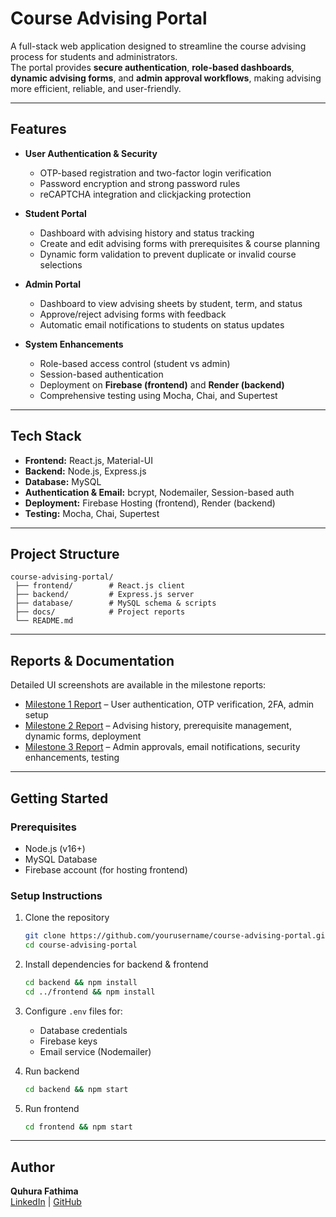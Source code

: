 # Course Advising Portal

A full-stack web application designed to streamline the course advising process for students and administrators.  
The portal provides **secure authentication**, **role-based dashboards**, **dynamic advising forms**, and **admin approval workflows**, making advising more efficient, reliable, and user-friendly.

---

##  Features
- **User Authentication & Security**
  - OTP-based registration and two-factor login verification
  - Password encryption and strong password rules
  - reCAPTCHA integration and clickjacking protection

- **Student Portal**
  - Dashboard with advising history and status tracking
  - Create and edit advising forms with prerequisites & course planning
  - Dynamic form validation to prevent duplicate or invalid course selections

- **Admin Portal**
  - Dashboard to view advising sheets by student, term, and status
  - Approve/reject advising forms with feedback
  - Automatic email notifications to students on status updates

- **System Enhancements**
  - Role-based access control (student vs admin)
  - Session-based authentication
  - Deployment on **Firebase (frontend)** and **Render (backend)**
  - Comprehensive testing using Mocha, Chai, and Supertest

---

##  Tech Stack
- **Frontend:** React.js, Material-UI  
- **Backend:** Node.js, Express.js  
- **Database:** MySQL  
- **Authentication & Email:** bcrypt, Nodemailer, Session-based auth  
- **Deployment:** Firebase Hosting (frontend), Render (backend)  
- **Testing:** Mocha, Chai, Supertest  

---

##  Project Structure
```
course-advising-portal/
 ├── frontend/        # React.js client
 ├── backend/         # Express.js server
 ├── database/        # MySQL schema & scripts
 ├── docs/            # Project reports
 └── README.md
```

---

##  Reports & Documentation
Detailed UI screenshots are available in the milestone reports:  

- [Milestone 1 Report](docs/Milestone1_Report_Fathima.pdf) – User authentication, OTP verification, 2FA, admin setup  
- [Milestone 2 Report](docs/Milestone_2_Report_Fatima.pdf) – Advising history, prerequisite management, dynamic forms, deployment  
- [Milestone 3 Report](docs/Milestone3_Report_Fathima.pdf) – Admin approvals, email notifications, security enhancements, testing  

---

##  Getting Started

### Prerequisites
- Node.js (v16+)  
- MySQL Database  
- Firebase account (for hosting frontend)  

### Setup Instructions
1. Clone the repository  
   ```bash
   git clone https://github.com/yourusername/course-advising-portal.git
   cd course-advising-portal
   ```

2. Install dependencies for backend & frontend  
   ```bash
   cd backend && npm install
   cd ../frontend && npm install
   ```

3. Configure `.env` files for:
   - Database credentials
   - Firebase keys
   - Email service (Nodemailer)

4. Run backend  
   ```bash
   cd backend && npm start
   ```

5. Run frontend  
   ```bash
   cd frontend && npm start
   ```

---

## Author
**Quhura Fathima**  
[LinkedIn](https://www.linkedin.com/in/quhurafathima/) | [GitHub](https://github.com/qfath001)
